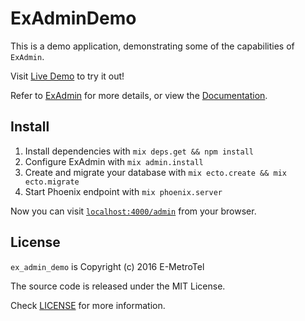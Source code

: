 # ExAdminDemo

This is a demo application, demonstrating some of the capabilities of `ExAdmin`.

Visit [Live Demo](http://demo.exadmin.info/admin) to try it out!

Refer to [ExAdmin](https://github.com/smpallen99/ex_admin) for more details, or
view the [Documentation](http://exadmin.info/doc).

## Install

  1. Install dependencies with `mix deps.get && npm install`
  2. Configure ExAdmin with `mix admin.install`
  3. Create and migrate your database with `mix ecto.create && mix ecto.migrate`
  4. Start Phoenix endpoint with `mix phoenix.server`

Now you can visit [`localhost:4000/admin`](http://localhost:4000/admin) from your browser.

## License

`ex_admin_demo` is Copyright (c) 2016 E-MetroTel

The source code is released under the MIT License.

Check [LICENSE](LICENSE) for more information.
